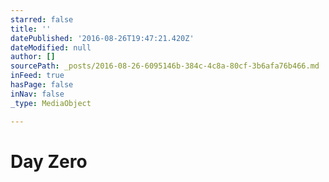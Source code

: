 ```yaml
---
starred: false
title: ''
datePublished: '2016-08-26T19:47:21.420Z'
dateModified: null
author: []
sourcePath: _posts/2016-08-26-6095146b-384c-4c8a-80cf-3b6afa76b466.md
inFeed: true
hasPage: false
inNav: false
_type: MediaObject

---
```

# Day Zero